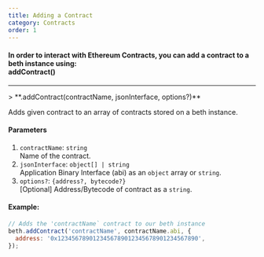 ```yaml
---
title: Adding a Contract
category: Contracts
order: 1
---
```


#### In order to interact with Ethereum Contracts, you can add a contract to a beth instance using:<br><b>addContract()</b>

<hr>
> **.addContract(contractName, jsonInterface, options?)**

Adds given contract to an array of contracts stored on a beth instance.

#### Parameters

1.  `contractName`: `string`<br> Name of the contract.
2.  `jsonInterface`: `object[] | string`<br> Application Binary Interface (abi)
    as an `object` array or `string`.
3.  `options?`: `{address?, bytecode?}`<br> [Optional] Address/Bytecode of
    contract as a `string`.

#### Example:

```javascript
// Adds the 'contractName` contract to our beth instance
beth.addContract('contractName', contractName.abi, {
  address: '0x1234567890123456789012345678901234567890',
});
```
